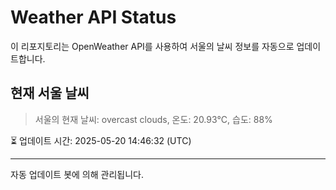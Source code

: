 
# Weather API Status

이 리포지토리는 OpenWeather API를 사용하여 서울의 날씨 정보를 자동으로 업데이트합니다.

## 현재 서울 날씨
> 서울의 현재 날씨: overcast clouds, 온도: 20.93°C, 습도: 88%

⏳ 업데이트 시간: 2025-05-20 14:46:32 (UTC)

---
자동 업데이트 봇에 의해 관리됩니다.
